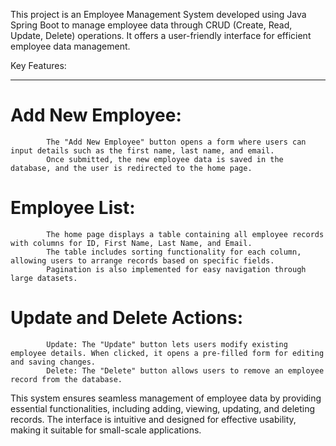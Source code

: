 This project is an Employee Management System developed using Java Spring Boot to manage employee data through CRUD (Create, Read, Update, Delete) operations. 
It offers a user-friendly interface for efficient employee data management.

Key Features:
***************

  Add New Employee:
  ===================
            The "Add New Employee" button opens a form where users can input details such as the first name, last name, and email. 
            Once submitted, the new employee data is saved in the database, and the user is redirected to the home page.
  
  Employee List:
  ================
            The home page displays a table containing all employee records with columns for ID, First Name, Last Name, and Email. 
            The table includes sorting functionality for each column, allowing users to arrange records based on specific fields. 
            Pagination is also implemented for easy navigation through large datasets.

  Update and Delete Actions:
  =============================
            Update: The "Update" button lets users modify existing employee details. When clicked, it opens a pre-filled form for editing and saving changes.
            Delete: The "Delete" button allows users to remove an employee record from the database.

  This system ensures seamless management of employee data by providing essential functionalities, including adding, viewing, updating, and deleting records. 
  The interface is intuitive and designed for effective usability, making it suitable for small-scale applications.
